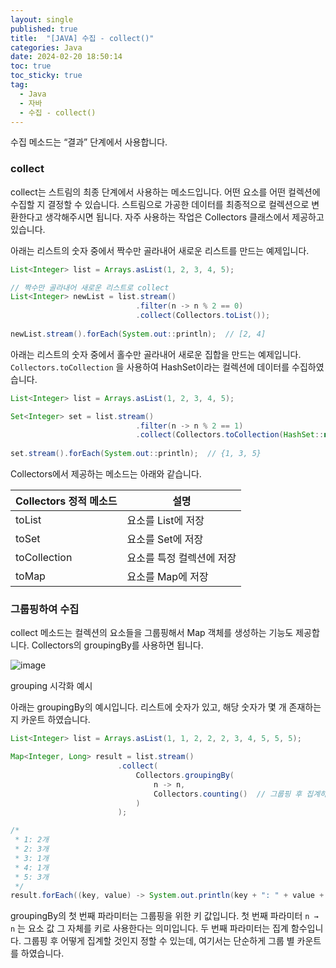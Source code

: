 ```yaml
---
layout: single
published: true
title:  "[JAVA] 수집 - collect()"
categories: Java
date: 2024-02-20 18:50:14
toc: true
toc_sticky: true
tag:   
  - Java
  - 자바
  - 수집 - collect() 
---
```


수집 메소드는 “결과” 단계에서 사용합니다.

### collect

collect는 스트림의 최종 단계에서 사용하는 메소드입니다. 어떤 요소를 어떤 컬렉션에 수집할 지 결정할 수 있습니다. 스트림으로 가공한 데이터를 최종적으로 컬렉션으로 변환한다고 생각해주시면 됩니다. 자주 사용하는 작업은 Collectors 클래스에서 제공하고 있습니다.

아래는 리스트의 숫자 중에서 짝수만 골라내어 새로운 리스트를 만드는 예제입니다.

```java
List<Integer> list = Arrays.asList(1, 2, 3, 4, 5);

// 짝수만 골라내어 새로운 리스트로 collect
List<Integer> newList = list.stream()
							.filter(n -> n % 2 == 0)
							.collect(Collectors.toList());
							
newList.stream().forEach(System.out::println);  // [2, 4]
```

아래는 리스트의 숫자 중에서 홀수만 골라내어 새로운 집합을 만드는 예제입니다. `Collectors.toCollection` 을 사용하여 HashSet이라는 컬렉션에 데이터를 수집하였습니다.

```java
List<Integer> list = Arrays.asList(1, 2, 3, 4, 5);

Set<Integer> set = list.stream()
							.filter(n -> n % 2 == 1)
							.collect(Collectors.toCollection(HashSet::new));
							
set.stream().forEach(System.out::println);  // {1, 3, 5}
```

Collectors에서 제공하는 메소드는 아래와 같습니다.

| Collectors 정적 메소드 | 설명 |
| --- | --- |
| toList | 요소를 List에 저장 |
| toSet | 요소를 Set에 저장 |
| toCollection | 요소를 특정 컬렉션에 저장 |
| toMap | 요소를 Map에 저장 |

### 그룹핑하여 수집

collect 메소드는 컬렉션의 요소들을 그룹핑해서 Map 객체를 생성하는 기능도 제공합니다. Collectors의 groupingBy를 사용하면 됩니다. 

![image](https://github.com/BaxDailyGit/BaxDailyGit/assets/99312529/fa944776-8124-4eaf-8920-01043015edcb)


grouping 시각화 예시 

아래는 groupingBy의 예시입니다. 리스트에 숫자가 있고, 해당 숫자가 몇 개 존재하는지 카운트 하였습니다.

```java
List<Integer> list = Arrays.asList(1, 1, 2, 2, 2, 3, 4, 5, 5, 5);

Map<Integer, Long> result = list.stream()
						.collect(
							Collectors.groupingBy(
								n -> n,
								Collectors.counting()  // 그룹핑 후 집계하는 메소드
							)
						);

/*
 * 1: 2개
 * 2: 3개
 * 3: 1개
 * 4: 1개
 * 5: 3개
 */
result.forEach((key, value) -> System.out.println(key + ": " + value + "개"));
```

groupingBy의 첫 번째 파라미터는 그룹핑을 위한 키 값입니다. 첫 번째 파라미터 `n → n` 는 요소 값 그 자체를 키로 사용한다는 의미입니다. 두 번째 파라미터는 집계 함수입니다. 그룹핑 후 어떻게 집계할 것인지 정할 수 있는데, 여기서는 단순하게 그룹 별 카운트를 하였습니다.